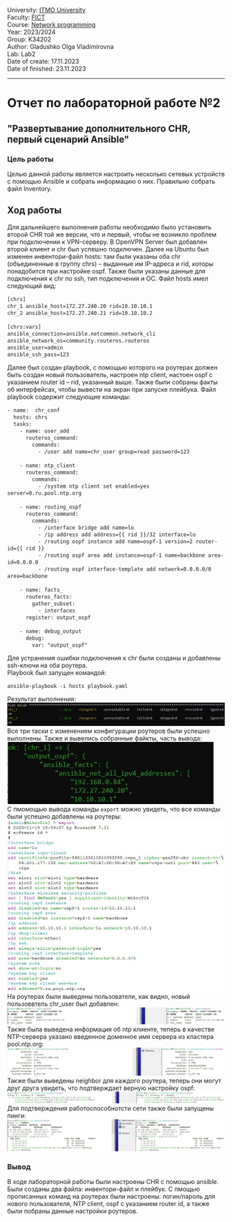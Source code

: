 University: [ITMO University](https://itmo.ru/ru/)  
Faculty: [FICT](https://fict.itmo.ru)  
Course: [Network programming](https://github.com/itmo-ict-faculty/network-programming)  
Year: 2023/2024  
Group: K34202  
Author: Gladushko Olga Vladimirovna  
Lab: Lab2  
Date of create: 17.11.2023  
Date of finished: 23.11.2023  

---
# Отчет по лабораторной работе №2  
## "Развертывание дополнительного CHR, первый сценарий Ansible"  

### Цель работы  
Целью данной работы является настроить несколько сетевых устройств c помощью Ansible и собрать информацию о них. Правильно собрать файл Inventory.  

## Ход работы  
Для дальнейшего выполнения работы необходимо было установить второй CHR той же версии, что и первый, чтобы не возникло проблем при подключении к VPN-серверу. В OpenVPN Server был добавлен второй клиент и chr был успешно подключен. 
Далее на Ubuntu был изменен инвентори-файл hosts: там были указаны оба chr (объединенные в группу chrs) – выданные им IP-адреса и rid, которы понадобится при настройке ospf. Также были указаны данные для подключения к chr по ssh, тип подключения и ОС. Файл hosts имел следующий вид: 
```
[chrs]
chr_1 ansible_host=172.27.240.20 rid=10.10.10.1
chr_2 ansible_host=172.27.240.21 rid=10.10.10.2

[chrs:vars]
ansible_connection=ansible.netcommon.network_cli
ansible_network_os=community.routeros.routeros
ansible_user=admin
ansible_ssh_pass=123
``` 
Далее был создан playbook, с помощью которого на роутерах должен быть создан новый пользователь, настроен ntp client, настоен ospf с указанием router id – rid, указанный выше. Также были собраны факты об интерфейсах, чтобы вывести на экран при запуске плейбука. Файл playbook содержит следующие команды: 
``` 
- name:  chr_conf
  hosts: chrs
  tasks:
    - name: user_add
      routeros_command:
        commands:
          - /user add name=chr_user group=read password=123

    - name: ntp_client
      routeros_command:
        commands:
          - /system ntp client set enabled=yes server=0.ru.pool.ntp.org

    - name: routing_ospf
      routeros_command:
        commands:
          - /interface bridge add name=lo
          - /ip address add address={{ rid }}/32 interface=lo
          - /routing ospf instance add name=ospf-1 version=2 router-id={{ rid }}
          - /routing ospf area add instance=ospf-1 name=backbone area-id=0.0.0.0
          - /routing ospf interface-template add network=0.0.0.0/0 area=backbone

    - name: facts_
      routeros_facts:
        gather_subset:
          - interfaces
      register: output_ospf

    - name: debug_output
      debug:
        var: "output_ospf"
```
Для устранения ошибки подключения к chr были созданы и добавлены ssh-ключи на оба роутера.  
Playbook был запущен командой: 
```
ansible-playbook -i hosts playbook.yaml
``` 
Результат выполнения: 
![.](https://github.com/OlgaGladushko/2023_2024-network_programming-k34202-gladushko_o_v/blob/main/lab2/imgs/play_recup.jpg) 
Все три таски с изменением конфигурации роутеров были успешно выполнены. Также и вывелись собранные файкты, часть вывода: 
![.](https://github.com/OlgaGladushko/2023_2024-network_programming-k34202-gladushko_o_v/blob/main/lab2/imgs/debug_output.jpg)      
  С пмомощью вывода команды ```export``` можно увидеть, что все команды были успешно добавлены на роутеры:
![.](https://github.com/OlgaGladushko/2023_2024-network_programming-k34202-gladushko_o_v/blob/main/lab2/imgs/export.jpg) 
На роутерах были выведены пользователи, как видно, новый пользоввтель chr_user был добавлен: 
![.](https://github.com/OlgaGladushko/2023_2024-network_programming-k34202-gladushko_o_v/blob/main/lab2/imgs/user.jpg) 
Также была выведена информация об ntp клиенте, теперь в качестве NTP-сервера указано введенное доменное имя сервера из кластера pool.ntp.org: 
![.](https://github.com/OlgaGladushko/2023_2024-network_programming-k34202-gladushko_o_v/blob/main/lab2/imgs/ntp.jpg) 
Также были выведены neighbor для каждого роутера, теперь они могут друг друга увидеть, что подтверждает верную настройку ospf: 
![.](https://github.com/OlgaGladushko/2023_2024-network_programming-k34202-gladushko_o_v/blob/main/lab2/imgs/neighbor.jpg) 
Для подтверждения работоспособнотсти сети также были запущены пинги: 
![.](https://github.com/OlgaGladushko/2023_2024-network_programming-k34202-gladushko_o_v/blob/main/lab2/imgs/ping.jpg) 
### Вывод  
В ходе лабораторной работы были настроены CHR с помощью ansible. Были созданы два файла: инвентори-файл и плейбук. С пмощью прописанных команд на роутерах были настроены: логин/пароль для нового пользователя, NTP client, ospf с указанием router id, а также были побраны данные настройки роутеров.
